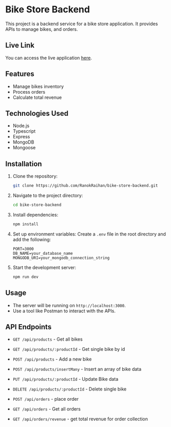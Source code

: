 # Bike Store Backend

This project is a backend service for a bike store application. It provides APIs to manage bikes, and orders.

## Live Link

You can access the live application [here](https://bike-store-backend.vercel.app/).

## Features

- Manage bikes inventory
- Process orders
- Calculate total revenue

## Technologies Used

- Node.js
- Typescript
- Express
- MongoDB
- Mongoose

## Installation

1. Clone the repository:

   ```bash
   git clone https://github.com/RanokRaihan/bike-store-backend.git
   ```

2. Navigate to the project directory:

   ```bash
   cd bike-store-backend
   ```

3. Install dependencies:

   ```bash
   npm install
   ```

4. Set up environment variables:
   Create a `.env` file in the root directory and add the following:

   ```env
   PORT=3000
   DB_NAME=your_database_name
   MONGODB_URI=your_mongodb_connection_string
   ```

5. Start the development server:
   ```bash
   npm run dev
   ```

## Usage

- The server will be running on `http://localhost:3000`.
- Use a tool like Postman to interact with the APIs.

## API Endpoints

- `GET /api/products` - Get all bikes
- `GET /api/products/:productId` - Get single bike by id
- `POST /api/products` - Add a new bike
- `POST /api/products/insertMany` - Insert an array of bike data
- `PUT /api/products/:productId` - Update Bike data
- `DELETE /api/products/:productId` - Delete single bike

- `POST /api/orders` - place order
- `GET /api/orders` - Get all orders
- `GET /api/orders/revenue` - get total revenue for order collection
